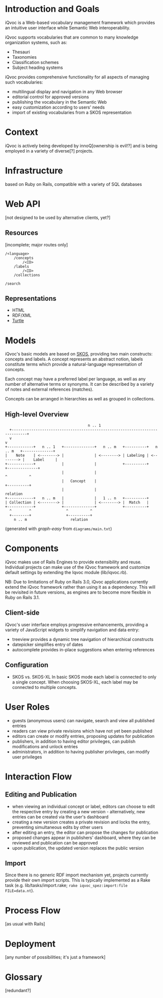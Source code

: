 Introduction and Goals
======================

iQvoc is a Web-based vocabulary management framework which provides an
intuitive user interface while Semantic Web interoperability.

iQvoc supports vocabularies that are common to many knowledge organization
systems, such as:

* Thesauri
* Taxonomies
* Classification schemes
* Subject heading systems

iQvoc provides comprehensive functionality for all aspects of managing such
vocabularies:

* multilingual display and navigation in any Web browser
* editorial control for approved versions
* publishing the vocabulary in the Semantic Web
* easy customization according to users' needs
* import of existing vocabularies from a SKOS representation


Context
=======

iQvoc is actively being developed by innoQ[ownership is evil!?] and is being
employed in a variety of diverse[?] projects.


Infrastructure
==============

based on Ruby on Rails, compatible with a variety of SQL databases


Web API
=======

[not designed to be used by alternative clients, yet?]

Resources
---------

[incomplete; major routes only]

    /<language>
        /concepts
            /<ID>
        /labels
            /<ID>
        /collections

    /search


Representations
---------------

* HTML
* RDF/XML
* [Turtle](http://www.w3.org/TeamSubmission/turtle/ "Terse RDF Triple Language")


Models
======

iQvoc's basic models are based on
[SKOS](http://www.w3.org/TR/skos-reference/ "Simple Knowledge Organization System"),
providing two main constructs: concepts and labels. A concept represents an
abstract notion, labels constitute terms which provide a natural-language
representation of concepts.

Each concept may have a preferred label per language, as well as any number of
alternative terms or synonyms. It can be described by a variety of notes and
external references (matches).

Concepts can be arranged in hierarchies as well as grouped in collections.

High-level Overview
-------------------

                                          n .. 1
      +-----------------------------------------------------------------------------+
      v                                                                             v
    +------------+   n .. 1   +--------------+   n .. m   +----------+   n .. m   +--------------+
    |    Note    | <--------> |              | <--------> | Labeling | <--------> |    Label     |
    +------------+            |              |            +----------+            +--------------+
                              |              |                                      ^          ^
                              |   Concept    |                                      +----------+
                              |              |                                        relation
    +------------+   n .. m   |              |   1 .. n   +----------+
    | Collection | <--------> |              | <--------> |  Match   |
    +------------+            +--------------+            +----------+
      ^        ^                ^          ^
      +--------+                +----------+
        n .. m                    relation

(generated with *graph-easy* from `diagrams/main.txt`)


Components
==========

iQvoc makes use of Rails Engines to provide extensibility and reuse. Individual
projects can make use of the iQvoc framework and customize default settings by
extending the Iqvoc module (lib/iqvoc.rb).

NB: Due to limitations of Ruby on Rails 3.0, iQvoc applications currently extend
the iQvoc framework rather than using it as a dependency. This will be revisited
in future versions, as engines are to become more flexible in Ruby on Rails 3.1.

Client-side
-----------

iQvoc's user interface employs progressive enhancements, providing a variety of
JavaScript widgets to simplify navigation and data entry:

* treeview
  provides a dynamic tree navigation of hierarchical constructs
* datepicker
  simplifies entry of dates
* autocomplete
  provides in-place suggestions when entering references

Configuration
-------------

* SKOS vs. SKOS-XL
  In basic SKOS mode each label is connected to only a single concept.
  When choosing SKOS-XL, each label may be connected to multiple concepts.


User Roles
==========

* guests (anonymous users) can navigate, search and view all published entries
* readers can view private revisions which have not yet been published
* editors can create or modify entries, proposing updates for publication
* publishers, in addition to having editor privileges, can publish
  modifications and unlock entries
* administrators, in addition to having publisher privileges, can modify user
  privileges


Interaction Flow
================

Editing and Publication
-----------------------

* when viewing an individual concept or label, editors can choose to edit the
  respective entry by creating a new version - alternatively, new entries can
  be created via the user's dashboard
* creating a new version creates a private revision and locks the entry,
  preventing simultaneous edits by other users
* after editing an entry, the editor can propose the changes for publication
* proposed changes appear in publishers' dashboard, where they can be reviewed
  and publication can be approved
* upon publication, the updated version replaces the public version


Import
------

Since there is no generic RDF import mechanism yet, projects currently provide
their own import scripts. This is typically implemented as a Rake task (e.g.
lib/tasks/import.rake; `rake iqvoc_spez:import:file FILE=data.nt`).


Process Flow
============

[as usual with Rails]


Deployment
==========

[any number of possibilities; it's just a framework]


Glossary
========

[redundant?]
